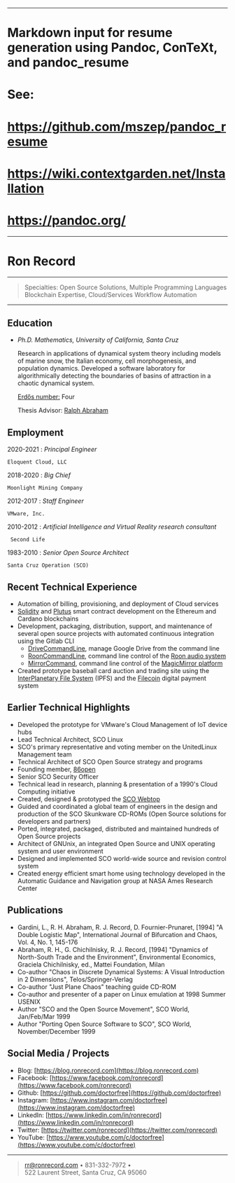 
---
# Markdown input for resume generation using Pandoc, ConTeXt, and pandoc_resume
# See:
#    https://github.com/mszep/pandoc_resume
#    https://wiki.contextgarden.net/Installation
#    https://pandoc.org/
---

Ron Record
==========

----

>  Specialties: Open Source Solutions, Multiple Programming Languages\
>  Blockchain Expertise, Cloud/Services Workflow Automation

----

Education
---------

* *Ph.D. Mathematics, University of California, Santa Cruz*

    Research in applications of dynamical system theory including models
    of marine snow, the Italian economy, cell morphogenesis, and population
    dynamics. Developed a software laboratory for algorithmically detecting the
    boundaries of basins of attraction in a chaotic dynamical system.

    [Erdős number:](https://en.wikipedia.org/wiki/Erd%C5%91s_number) Four

    Thesis Advisor: [Ralph Abraham](https://en.wikipedia.org/wiki/Ralph_Abraham_%28mathematician%29)

Employment
----------

2020-2021
:   *Principal Engineer*

    Eloquent Cloud, LLC

2018-2020
:   *Big Chief*

    Moonlight Mining Company

2012-2017
:   *Staff Engineer*

    VMware, Inc.

2010-2012
:    *Artificial Intelligence and Virtual Reality research consultant*

     Second Life

1983-2010
:   *Senior Open Source Architect*

    Santa Cruz Operation (SCO)

Recent Technical Experience
---------------------------

*  Automation of billing, provisioning, and deployment of Cloud services
*  [Solidity](https://en.wikipedia.org/wiki/Solidity) and [Plutus](https://plutus.readthedocs.io/en/latest/) smart contract development on the Ethereum and Cardano blockchains
*  Development, packaging, distribution, support, and maintenance of several open source projects with automated continuous integration using the Gitlab CLI
   *  [DriveCommandLine](https://gitlab.com/doctorfree/DriveCommandLine), manage Google Drive from the command line
   *  [RoonCommandLine](https://gitlab.com/doctorfree/RoonCommandLine), command line control of the [Roon audio system](https://roonlabs.com/)
   *  [MirrorCommand](https://gitlab.com/doctorfree/MirrorCommand), command line control of the [MagicMirror platform](https://magicmirror.builders/)
*  Created prototype baseball card auction and trading site using the [InterPlanetary File System](https://en.wikipedia.org/wiki/InterPlanetary_File_System) (IPFS) and the [Filecoin](https://en.wikipedia.org/wiki/Filecoin) digital payment system

Earlier Technical Highlights
----------------------------

*  Developed the prototype for VMware's Cloud Management of IoT device hubs
*  Lead Technical Architect, SCO Linux
*  SCO's primary representative and voting member on the UnitedLinux Management team
*  Technical Architect of SCO Open Source strategy and programs
*  Founding member, [86open](https://en.wikipedia.org/wiki/Executable_and_Linkable_Format#86open)
*  Senior SCO Security Officer
*  Technical lead in research, planning & presentation of a 1990's Cloud Computing initiative
*  Created, designed & prototyped the [SCO Webtop](https://en.wikipedia.org/wiki/Web_desktop)
*  Guided and coordinated a global team of engineers in the design and production of the SCO Skunkware CD-ROMs (Open Source solutions for developers and partners)
*  Ported, integrated, packaged, distributed and maintained hundreds of Open Source projects
*  Architect of GNUnix, an integrated Open Source and UNIX operating system and user environment
*  Designed and implemented SCO world-wide source and revision control system
*  Created energy efficient smart home using technology developed in the Automatic Guidance and Navigation group at NASA Ames Research Center

Publications
------------

*  Gardini, L., R. H. Abraham, R. J. Record, D. Fournier-Prunaret, [1994] "A Double Logistic Map", International Journal of Bifurcation and Chaos, Vol. 4, No. 1, 145-176
*  Abraham, R. H., G. Chichilnisky, R. J. Record, [1994] "Dynamics of North-South Trade and the Environment", Environmental Economics, Graciela Chichilnisky, ed., Mattei Foundation, Milan
*  Co-author "Chaos in Discrete Dynamical Systems: A Visual Introduction in 2 Dimensions", Telos/Springer-Verlag
*  Co-author "Just Plane Chaos" teaching guide CD-ROM
*  Co-author and presenter of a paper on Linux emulation at 1998 Summer USENIX
*  Author "SCO and the Open Source Movement", SCO World, Jan/Feb/Mar 1999
*  Author "Porting Open Source Software to SCO", SCO World, November/December 1999

Social Media / Projects
-----------------------

* Blog: [https://blog.ronrecord.com](https://blog.ronrecord.com)
* Facebook: [https://www.facebook.com/ronrecord](https://www.facebook.com/ronrecord)
* Github: [https://github.com/doctorfree](https://github.com/doctorfree)
* Instagram: [https://www.instagram.com/doctorfree](https://www.instagram.com/doctorfree)
* LinkedIn: [https://www.linkedin.com/in/ronrecord](https://www.linkedin.com/in/ronrecord)
* Twitter: [https://twitter.com/ronrecord](https://twitter.com/ronrecord)
* YouTube: [https://www.youtube.com/c/doctorfree](https://www.youtube.com/c/doctorfree)

----

>  <rr@ronrecord.com> • 831-332-7972 •\
>  522 Laurent Street, Santa Cruz, CA 95060
